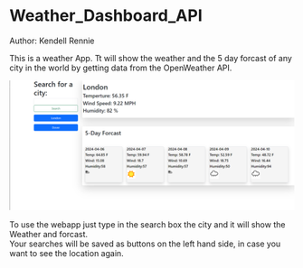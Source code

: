 # Weather_Dashboard_API

Author: Kendell Rennie

This is a weather App. Tt will show the weather and the 5 day forcast of any city in the world by getting data from the OpenWeather API.

![alt text](image.png)

To use the webapp just type in the search box the city and it will show the Weather and forcast.  
Your searches will be saved as buttons on the left hand side, in case you want to see the location again.
